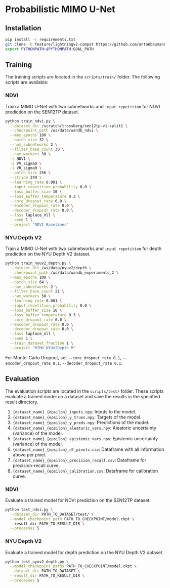 # Probabilistic MIMO U-Net

## Installation
```bash
pip install -r requirements.txt
git clone -b feature/lightningv2-compat https://github.com/antonbaumann/sen12tp.git GOAL_PATH
export PYTHONPATH=$PYTHONPATH:GOAL_PATH
```

## Training
The training scripts are located in the `scripts/train/` folder. The following scripts are available:

### NDVI
Train a MIMO U-Net with two subnetworks and `input repetition` for NDVI prediction on the SEN12TP dataset.
```bash
python train_ndvi.py \
  --dataset_dir /scratch/trossberg/sen12tp-v1-split1 \
  --checkpoint_path /ws/data/wandb_ndvi \
  --max_epochs 100 \
  --batch_size 32 \
  --num_subnetworks 2 \
  --filter_base_count 30 \
  --num_workers 30 \
  -t NDVI \
  -i VV_sigma0 \
  -i VH_sigma0 \
  --patch_size 256 \
  --stride 249 \
  --learning_rate 0.001 \
  --input_repetition_probability 0.0 \
  --loss_buffer_size 10 \
  --loss_buffer_temperature 0.3 \
  --core_dropout_rate 0.0 \
  --encoder_dropout_rate 0.0 \
  --decoder_dropout_rate 0.0 \
  --loss laplace_nll \
  --seed 1 \
  --project "NDVI Baselines"
```

### NYU Depth V2
Train a MIMO U-Net with two subnetworks and `input repetition` for depth prediction on the NYU Depth V2 dataset.
```bash
python train_nyuv2_depth.py \
  --dataset_dir /ws/data/nyuv2/depth \
  --checkpoint_path /ws/data/wandb_experiments_2 \
  --max_epochs 100 \
  --batch_size 64 \
  --num_subnetworks 2 \
  --filter_base_count 21 \
  --num_workers 50 \
  --learning_rate 0.001 \
  --input_repetition_probability 0.0 \
  --loss_buffer_size 10 \
  --loss_buffer_temperature 0.3 \
  --core_dropout_rate 0.0 \
  --encoder_dropout_rate 0.0 \
  --decoder_dropout_rate 0.0 \
  --loss laplace_nll \
  --seed 1 \
  --train_dataset_fraction 1 \
  --project "MIMO NYUv2Depth M"
```

For Monte-Carlo Dropout, set `--core_dropout_rate 0.1`, `--encoder_dropout_rate 0.1`, `--decoder_dropout_rate 0.1`.

## Evaluation
The evaluation scripts are located in the `scripts/test/` folder.
These scripts evaluate a trained model on a dataset and save the results in the specified result directory.
1. `{dataset_name}_{epsilon}_inputs.npy`: Inputs to the model.
2. `{dataset_name}_{epsilon}_y_trues.npy`: Targets of the model.
3. `{dataset_name}_{epsilon}_y_preds.npy`: Predictions of the model.
4. `{dataset_name}_{epsilon}_aleatoric_vars.npy`: Aleatoric uncertainty (variance) of the model.
5. `{dataset_name}_{epsilon}_epistemic_vars.npy`: Epistemic uncertainty (variance) of the model.
6. `{dataset_name}_{epsilon}_df_pixels.csv`: Dataframe with all information above per pixel.
7. `{dataset_name}_{epsilon}_precision_recall.csv`: Dataframe for precision-recall curve.
8. `{dataset_name}_{epsilon}_calibration.csv`: Dataframe for calibration curve.


### NDVI
Evaluate a trained model for NDVI prediction on the SEN12TP dataset.
```bash
python test_ndvi.py \
  --dataset_dir PATH_TO_DATASET/test/ \
  --model_checkpoint_path PATH_TO_CHECKPOINT/model.ckpt \ 
  --result_dir PATH_TO_RESULT_DIR \
  --processes 5
```

### NYU Depth V2
Evaluate a trained model for depth prediction on the NYU Depth V2 dataset.
```bash
python test_nyuv2_depth.py \
  --model_checkpoint_paths PATH_TO_CHECKPOINT/model.ckpt \
  --dataset_dir PATH_TO_DATASET \
  --result_dir PATH_TO_RESULT_DIR \
  --processes 5
```